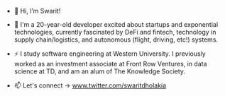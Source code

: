 - 👋 Hi, I’m Swarit!

- 👀 I'm a 20-year-old developer excited about startups and exponential technologies, currently fascinated by DeFi and fintech, technology in supply chain/logistics, and autonomous (flight, driving, etc!) systems.

- ⚡️ I study software engineering at Western University. I previously worked as an investment associate at Front Row Ventures, in data science at TD, and am an alum of The Knowledge Society.

- 📫 Let's connect -> www.twitter.com/swaritdholakia 
